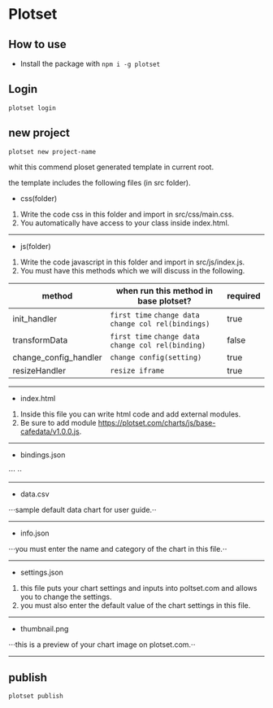 # Plotset

## How to use

- Install the package with `npm i -g plotset`

## Login

```
plotset login
```
## new project

```
plotset new project-name
```

whit this commend ploset generated template in current root.

the template includes the following files (in src folder).

* css(folder) 

1. Write the code css in this folder and import in src/css/main.css.
2. You automatically have access to your class inside index.html.

***

* js(folder) 

1. Write the code javascript in this folder and import in src/js/index.js.
2. You must have this methods which we will discuss in the following.

method | when run this method in base plotset? | required 
--- | --- | ---
init_handler | `first time` `change data` `change col rel(bindings)` | true
transformData | `first time`  `change data` `change col rel(binding)` | false
change_config_handler | `change config(setting)` | true
resizeHandler | `resize iframe` | true

***

* index.html

1. Inside this file you can write html code and add external modules.
2. Be sure to add module https://plotset.com/charts/js/base-cafedata/v1.0.0.js.

***

* bindings.json

⋅⋅⋅  ⋅⋅

***

* data.csv

⋅⋅⋅sample default data chart for user guide.⋅⋅

***

* info.json

⋅⋅⋅you must enter the name and category of the chart in this file.⋅⋅

***

* settings.json

1. this file puts your chart settings and inputs into poltset.com and allows you to change the settings.
2. you must also enter the default value of the chart settings in this file.

***

* thumbnail.png

⋅⋅⋅this is a preview of your chart image on plotset.com.⋅⋅

***

## publish
```
plotset publish

```